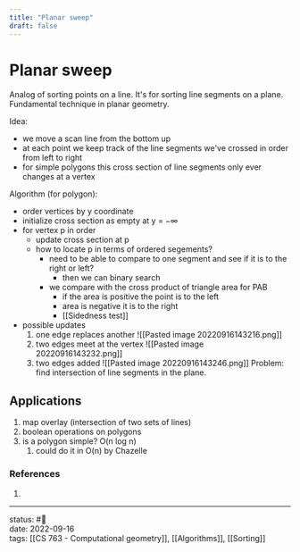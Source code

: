 ```yaml
---
title: "Planar sweep"
draft: false
---
```

# Planar sweep

Analog of sorting points on a line. It's for sorting line segments on a plane. Fundamental technique in planar geometry.

Idea: 
- we move a scan line from the bottom up
- at each point we keep track of the line segments we've crossed in order from left to right
- for simple polygons this cross section of line segments only ever changes at a vertex

Algorithm (for polygon):
- order vertices by y coordinate
- initialize cross section as empty at y = $- \infty$
- for vertex p in order
	- update cross section at p
	- how to locate p in terms of ordered segements? 
		- need to be able to compare to one segment and see if it is to the right or left?
			- then we can binary search
		- we compare with the cross product of triangle area for PAB
			- if the area is positive the point is to the left
			- area is negative it is to the right
			- [[Sidedness test]]
- possible updates
	1. one edge replaces another ![[Pasted image 20220916143216.png]]
	2. two edges meet at the vertex ![[Pasted image 20220916143232.png]]
	3. two edges added ![[Pasted image 20220916143246.png]]
Problem: find intersection of line segments in the plane.

## Applications
1. map overlay (intersection of two sets of lines)
2. boolean operations on polygons
3. is a polygon simple? O(n log n)
	1. could do it in O(n) by Chazelle
### References
1. 

---
status: #🌱             
date: 2022-09-16           
tags: [[CS 763 - Computational geometry]], [[Algorithms]], [[Sorting]]